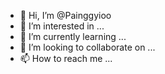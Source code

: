 - 👋 Hi, I’m @Painggyioo
- 👀 I’m interested in ...
- 🌱 I’m currently learning ...
- 💞️ I’m looking to collaborate on ...
- 📫 How to reach me ...

<!---
Painggyioo/Painggyioo is a ✨ special ✨ repository because its `README.md` (this file) appears on your GitHub profile.
You can click the Preview link to take a look at your changes.
--->
